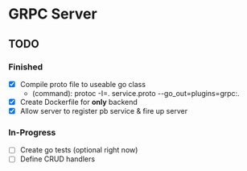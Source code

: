 # GRPC Server

## TODO

### Finished

- [x] Compile proto file to useable go class
  - (command): protoc -I=. service.proto --go_out=plugins=grpc:.
- [x] Create Dockerfile for **only** backend  
- [x] Allow server to register pb service & fire up server

### In-Progress
- [ ] Create go tests (optional right now)
- [ ] Define CRUD handlers